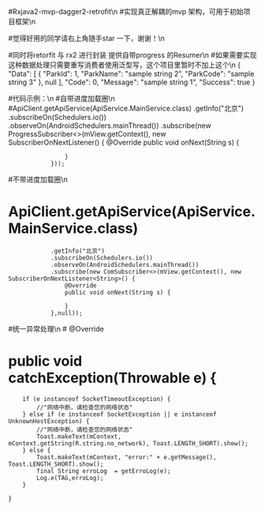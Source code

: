 #Rxjava2-mvp-dagger2-retrofit\n
#实现真正解耦的mvp 架构，可用于初始项目框架\n

#觉得好用的同学请右上角随手star 一下，谢谢！\n

#同时将retorfit 与 rx2 进行封装 提供自带progress 的Resumer\n
#如果需要实现这种数据处理只需要重写消费者使用泛型写，这个项目里暂时不加上这个\n
{
  "Data": [
    {
      "ParkId": 1,
      "ParkName": "sample string 2",
      "ParkCode": "sample string 3"
    },
    null
  ],
  "Code": 0,
  "Message": "sample string 1",
  "Success": true
}

#代码示例：\n
#自带进度加载圈\n
#ApiClient.getApiService(ApiService.MainService.class)
                .getInfo("北京")
                .subscribeOn(Schedulers.io())
                .observeOn(AndroidSchedulers.mainThread())
                .subscribe(new ProgressSubscriber<>(mView.getContext(), new SubscriberOnNextListener<String>() {
                    @Override
                    public void onNext(String s) {

                    }
                }));
#不带进度加载圈\n
# ApiClient.getApiService(ApiService.MainService.class)
                .getInfo("北京")
                .subscribeOn(Schedulers.io())
                .observeOn(AndroidSchedulers.mainThread())
                .subscribe(new ComSubscriber<>(mView.getContext(), new SubscriberOnNextListener<String>() {
                    @Override
                    public void onNext(String s) {

                    }
                },null));
  #统一异常处理\n
    # @Override
   # public void catchException(Throwable e) {
        if (e instanceof SocketTimeoutException) {
            //"网络中断，请检查您的网络状态"
        } else if (e instanceof SocketException || e instanceof UnknownHostException) {
            //"网络中断，请检查您的网络状态"
            Toast.makeText(mContext, mContext.getString(R.string.no_network), Toast.LENGTH_SHORT).show();
        } else {
            Toast.makeText(mContext, "error:" + e.getMessage(), Toast.LENGTH_SHORT).show();
            final String erroLog  = getErroLog(e);
            Log.e(TAG,erroLog);
        }

    }
